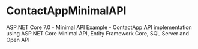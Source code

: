 # ContactAppMinimalAPI
ASP.NET Core 7.0 - Minimal API Example - ContactApp API implementation using ASP.NET Core Minimal API, Entity Framework Core, SQL Server and Open API
